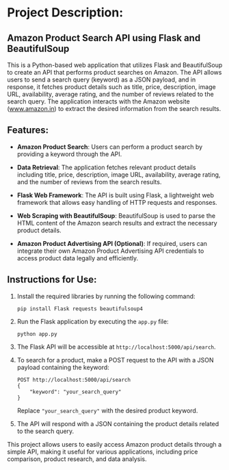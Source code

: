 Project Description:
=====================

Amazon Product Search API using Flask and BeautifulSoup
------------------------------------------------------

This is a Python-based web application that utilizes Flask and BeautifulSoup to create an API that performs product searches on Amazon. The API allows users to send a search query (keyword) as a JSON payload, and in response, it fetches product details such as title, price, description, image URL, availability, average rating, and the number of reviews related to the search query. The application interacts with the Amazon website (www.amazon.in) to extract the desired information from the search results.

Features:
---------

- **Amazon Product Search**: Users can perform a product search by providing a keyword through the API.

- **Data Retrieval**: The application fetches relevant product details including title, price, description, image URL, availability, average rating, and the number of reviews from the search results.

- **Flask Web Framework**: The API is built using Flask, a lightweight web framework that allows easy handling of HTTP requests and responses.

- **Web Scraping with BeautifulSoup**: BeautifulSoup is used to parse the HTML content of the Amazon search results and extract the necessary product details.

- **Amazon Product Advertising API (Optional)**: If required, users can integrate their own Amazon Product Advertising API credentials to access product data legally and efficiently.

Instructions for Use:
---------------------

1. Install the required libraries by running the following command:

   ```
   pip install Flask requests beautifulsoup4
   ```

2. Run the Flask application by executing the `app.py` file:

   ```
   python app.py
   ```

3. The Flask API will be accessible at `http://localhost:5000/api/search`.

4. To search for a product, make a POST request to the API with a JSON payload containing the keyword:

   ```
   POST http://localhost:5000/api/search
   {
       "keyword": "your_search_query"
   }
   ```

   Replace `"your_search_query"` with the desired product keyword.

5. The API will respond with a JSON containing the product details related to the search query.


This project allows users to easily access Amazon product details through a simple API, making it useful for various applications, including price comparison, product research, and data analysis.
